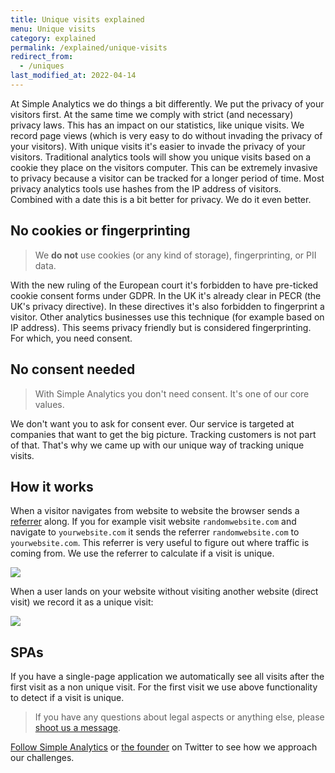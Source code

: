 ```yaml
---
title: Unique visits explained
menu: Unique visits
category: explained
permalink: /explained/unique-visits
redirect_from:
  - /uniques
last_modified_at: 2022-04-14
---
```


At Simple Analytics we do things a bit differently. We put the privacy of your visitors first. At the same time we comply with strict (and necessary) privacy laws. This has an impact on our statistics, like unique visits. We record page views (which is very easy to do without invading the privacy of your visitors). With unique visits it's easier to invade the privacy of your visitors. Traditional analytics tools will show you unique visits based on a cookie they place on the visitors computer. This can be extremely invasive to privacy because a visitor can be tracked for a longer period of time. Most privacy analytics tools use hashes from the IP address of visitors. Combined with a date this is a bit better for privacy. We do it even better.

## No cookies or fingerprinting

> We **do not** use cookies (or any kind of storage), fingerprinting, or PII data.

With the new ruling of the European court it's forbidden to have pre-ticked cookie consent forms under GDPR. In the UK it's already clear in PECR (the UK's privacy directive). In these directives it's also forbidden to fingerprint a visitor. Other analytics businesses use this technique (for example based on IP address). This seems privacy friendly but is considered fingerprinting. For which, you need consent.

## No consent needed

> With Simple Analytics you don't need consent. It's one of our core values.

We don't want you to ask for consent ever. Our service is targeted at companies that want to get the big picture. Tracking customers is not part of that. That's why we came up with our unique way of tracking unique visits.

## How it works

When a visitor navigates from website to website the browser sends a [referrer](https://en.wikipedia.org/wiki/HTTP_referer) along. If you for example visit website `randomwebsite.com` and navigate to `yourwebsite.com` it sends the referrer `randomwebsite.com` to `yourwebsite.com`. This referrer is very useful to figure out where traffic is coming from. We use the referrer to calculate if a visit is unique.

![](/images/referrer-visit.jpg)

When a user lands on your website without visiting another website (direct visit) we record it as a unique visit:

![](/images/direct-visit.jpg)

## SPAs

If you have a single-page application we automatically see all visits after the first visit as a non unique visit. For the first visit we use above functionality to detect if a visit is unique.

> If you have any questions about legal aspects or anything else, please [shoot us a message](https://simpleanalytics.com/contact).

[Follow Simple Analytics](https://twitter.com/SimpleAnalytic) or [the founder](https://twitter.com/adriaandotcom) on Twitter to see how we approach our challenges.
